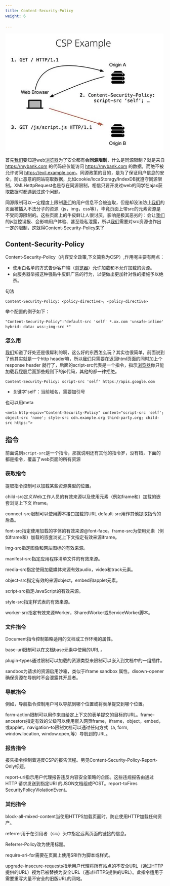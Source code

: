```yaml
---
title: Content-Security-Policy
weight: 6

---
```

![](/images/posts/img_5bf6b08415258.webp)

首先[我们](https://www.w3cdoc.com)要知道web[浏览器](https://www.w3cdoc.com)为了安全都有会<strong>同源限制</strong>，什么是同源限制？就是来自 <a href="https://link.jianshu.com?t=https://mybank.com" target="_blank" rel="nofollow noopener noreferrer">https://mybank.com</a> 的代码应仅能访问 <a href="https://link.jianshu.com?t=https://mybank.com" target="_blank" rel="nofollow noopener noreferrer">https://mybank.com</a> 的数据，而绝不被允许访问 <a href="https://link.jianshu.com?t=https://evil.example.com" target="_blank" rel="nofollow noopener noreferrer">https://evil.example.com</a>。同源政策的目的，是为了保证用户信息的安全，防止恶意的网站窃取数据，比如cookie/locaStoragy/IndexDB就遵守同源限制。XMLHettpRequest也是存在同源限制，相信只要开发过web的同学在ajax获取数据时都遇到过这个问题。

同源限制可以一定程度上限制[我们](https://www.w3cdoc.com)的用户信息不会被盗取，但是却没法防止[我们](https://www.w3cdoc.com)的页面被插入不法分子的资源（js，img，css等），毕竟页面上带src的元素资源是不受同源限制的。这些页面上的牛皮鲜让人很讨厌，影响是极其恶劣的：会让[我们](https://www.w3cdoc.com)的js监控误报、会影响用户体验、甚至隐私泄露，所以[我们](https://www.w3cdoc.com)需要对src资源也作出一定的限制，这就得Content-Security-Policy来了
    
## Content-Security-Policy
    
Content-Security-Policy（内容安全政策,下文简称为CSP）,作用呢主要有两点：
- 使用白名单的方式告诉客户端（[浏览器](https://www.w3cdoc.com)）允许加载和不允许加载的资源。
- 向服务器举报这种强贴牛皮鲜广告的行为，以便做出更加针对性的措施予以绝杀。

句法
```
Content-Security-Policy: <policy-directive>; <policy-directive>
```

举个配置的例子如下：
```
"Content-Security-Policy":"default-src 'self' *.xx.com 'unsafe-inline' hybrid: data: wss:;img-src *"
```

### 怎么用    

[我们](https://www.w3cdoc.com)知道了好处还是很犀利的啊，这么好的东西怎么玩？其实也很简单，前面说到了他其实就是一个http header嘛，所以[我们](https://www.w3cdoc.com)只需要在返回html页面的同时加上个response header 就行了，后面的script-src代表是一个指令，指示[浏览器](https://www.w3cdoc.com)你只能加载我屁股后面那些规则下的js代码，其他的都一律拒绝。
    
```
Content-Security-Policy: script-src 'self' https://apis.google.com
```
- 关键字'self'：当前域名，需要加引号
  
也可以用meta
```
<meta http-equiv="Content-Security-Policy" content="script-src 'self'; object-src 'none'; style-src cdn.example.org third-party.org; child-src https:">
```

## 指令
前面说到<code>script-src</code>是一个指令，那就说明还有其他的指令罗，没有错，下面的都是指令，覆盖了web页面的所有资源

### 获取指令
提取指令控制可以加载某些资源类型的位置。

child-src定义Web工作人员的有效来源以及使用元素（例如frame和）加载的嵌套浏览上下文 iframe。

connect-src限制可以使用脚本接口加载的URL default-src用作其他提取指令的后备。

font-src指定使用加载的字体的有效来源@font-face。frame-src为使用元素（例如frame和）加载的嵌套浏览上下文指定有效来源iframe。

img-src指定图像和网站图标的有效来源。

manifest-src指定应用程序清单文件的有效来源。

media-src指定使用加载媒体来源有效audio，video和track元素。

object-src指定有效的来源object，embed和applet元素。

script-src指定JavaScript的有效来源。

style-src指定样式表的有效来源。

worker-src指定有效来源Worker，SharedWorker或ServiceWorker脚本。

### 文件指令
Document指令控制策略适用的文档或工作环境的属性。

base-uri限制可以在文档base元素中使用的URL 。

plugin-types通过限制可以加载的资源类型来限制可以嵌入到文档中的一组插件。

sandbox为请求的资源启用沙箱，类似于iframe sandbox 属性。disown-opener确保资源在导航时不会泄露其开启者。

### 导航指令
例如，导航指令控制用户可以导航到哪个位置或将表单提交到哪个位置。

form-action限制可以用作来自给定上下文的表单提交的目标的URL。frame-ancestors指定有效的父级可以使用嵌入网页frame，iframe，object，embed，或applet。navigation-to限制文档可以通过任何方式（a, form, window.location, window.open,等）导航到的URL。

### 报告指令
报告指令控制着违反CSP的报告流程。另见Content-Security-Policy-Report-Only标题。

report-uri指示用户代理报告违反内容安全策略的企图。这些违规报告由通过HTTP 请求发送到指定URI 的JSON文档组成POST。report-toFires SecurityPolicyViolationEvent。

### 其他指令
block-all-mixed-content当使用HTTPS加载页面时，防止使用HTTP加载任何资产。

referrer用于在引用者（sic）头中指定远离页面的链接的信息。

Referrer-Policy改为使用标题。

require-sri-for需要在页面上使用SRI作为脚本或样式。

upgrade-insecure-requests指示用户代理将所有站点的不安全URL（通过HTTP提供的URL）视为已被替换为安全URL（通过HTTPS提供的URL）。此指令适用于需要重写大量不安全的旧版URL的网站。